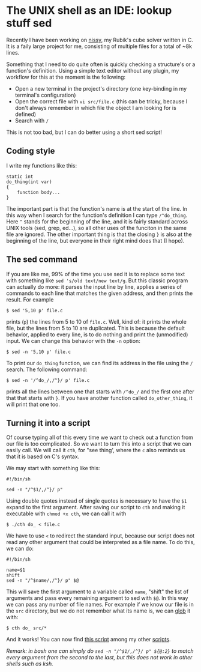 # The UNIX shell as an IDE: lookup stuff sed

Recently I have been working on [nissy](https://nissy.tronto.net), my
Rubik's cube solver written in C. It is a faily large project for me,
consisting of multiple files for a total of ~8k lines.

Something that I need to do quite often is quickly checking a structure's
or a function's definition. Using a simple text editor without
any plugin, my workflow for this at the moment is the following:

* Open a new terminal in the project's directory (one key-binding in
  my terminal's configuration)
* Open the correct file with `vi src/file.c` (this can be tricky,
  because I don't always remember in which file the object I am looking
  for is defined)
* Search with `/`

This is not too bad, but I can do better using a short sed script!

## Coding style

I write my functions like this:

```
static int
do_thing(int var)
{
	function body...
}
```

The important part is that the function's name is at the start of the line.
In this way when I search for the function's definition I can type
`/^do_thing`. Here `^` stands for the beginning of the line, and it
is fairly standard across UNIX tools (sed, grep, ed...), so all other
uses of the funciton in the same file are ignored.
The other important thing is that the closing `}` is also at the beginning
of the line, but everyone in their right mind does that (I hope).

## The sed command

If you are like me, 99% of the time you use sed it is to replace some text
with something like `sed 's/old text/new text/g`.
But this classic program can actually do more: it parses the input line by
line, applies a series of commands to each line that matches the given
address, and then prints the result. For example

```
$ sed '5,10 p' file.c
```

prints (`p`) the lines from 5 to 10 of `file.c`. Well, kind of: it prints
the whole file, but the lines from 5 to 10 are duplicated. This is because the
default behavior, applied to every line, is to do nothing and print the
(unmodified) input. We can change this behavior with the `-n` option:

```
$ sed -n '5,10 p' file.c
```

To print our `do_thing` function, we can find its address in the file using
the `/` search. The following command:

```
$ sed -n '/^do_/,/^}/ p' file.c
```

prints all the lines between one that starts with `/^do_/` and the first
one after that that starts with `}`. If you have another function called
`do_other_thing`, it will print that one too.

## Turning it into a script

Of course typing all of this every time we want to check out a function from
our file is too complicated. So we want to turn this into a script that we
can easily call.
We will call it `cth`, for "see thing', where the `c` also reminds us
that it is based on C's syntax.

We may start with something like this:

```
#!/bin/sh

sed -n "/^$1/,/^}/ p"
```

Using double quotes instead of single quotes is necessary to have the `$1`
expand to the first argument. After saving our script to `cth` and making
it executable with `chmod +x cth`, we can call it with

```
$ ./cth do_ < file.c
```

We have to use `<` to redirect the standard input, because our script does
not read any other argument that could be interpreted as a file name.
To do this, we can do:


```
#!/bin/sh

name=$1
shift
sed -n "/^$name/,/^}/ p" $@
```

This will save the first argument to a variable called `name`, "shift" the
list of arguments and pass every remaining argument to sed with `$@`. In this
way we can pass any number of file names. For example if we know our file
is in the `src` directory, but we do not remember what its name is, we can
[glob](https://en.wikipedia.org/wiki/Glob_(programming)) it with:

```
$ cth do_ src/*
```

And it works! You can now find
[this script](https://git.tronto.net/scripts/file/cth%2Ehtml)
among my other [scripts](https://git.tronto.net/scripts).

*Remark: in bash one can simply do `sed -n "/^$1/,/^}/ p" ${@:2}` to match
every argument from the second to the last, but this does not work in other
shells such as ksh.*
